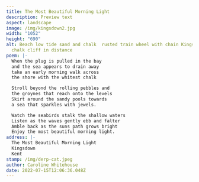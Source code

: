 ```yaml
---
title: The Most Beautiful Morning Light
description: Preview text
aspect: landscape
image: /img/kingsdown2.jpg
width: "1052"
height: "690"
alt: Beach low tide sand and chalk  rusted train wheel with chain Kingsdown
  chalk cliff in distance
poem: |-
  When the plug is pulled in the bay
  and the sea appears to drain away
  take an early morning walk across
  the shore with the whitest chalk

  Stroll beyond the rolling pebbles and
  the groynes that reach onto the levels
  Skirt around the sandy pools towards
  a sea that sparkles with jewels.

  Watch the seabirds stalk the shallow waters
  Listen as the waves gently ebb and falter
  Amble back as the suns path grows bright
  Enjoy the most beautiful morning light.
address: |-
  The Most Beautiful Morning Light
  Kingsdown
  Kent
stamp: /img/derp-cat.jpeg
author: Caroline Whitehouse
date: 2022-07-15T12:06:36.048Z
---
```

